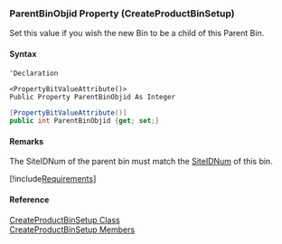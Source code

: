 ### ParentBinObjid Property (CreateProductBinSetup)

Set this value if you wish the new Bin to be a child of this Parent Bin.

#### Syntax

```vbnet
'Declaration

<PropertyBitValueAttribute()>
Public Property ParentBinObjid As Integer
```

```csharp
[PropertyBitValueAttribute()]
public int ParentBinObjid {get; set;}
```

#### Remarks

The SiteIDNum of the parent bin must match the [SiteIDNum](FChoice.Toolkits.Clarify~FChoice.Toolkits.Clarify.Interfaces.CreateProductBinSetup~SiteIDNum.md) of this bin.

[!include[Requirements](../partials/requirements.md)]

#### Reference

[CreateProductBinSetup Class](FChoice.Toolkits.Clarify~FChoice.Toolkits.Clarify.Interfaces.CreateProductBinSetup.md)  
[CreateProductBinSetup Members](FChoice.Toolkits.Clarify~FChoice.Toolkits.Clarify.Interfaces.CreateProductBinSetup_members.md)